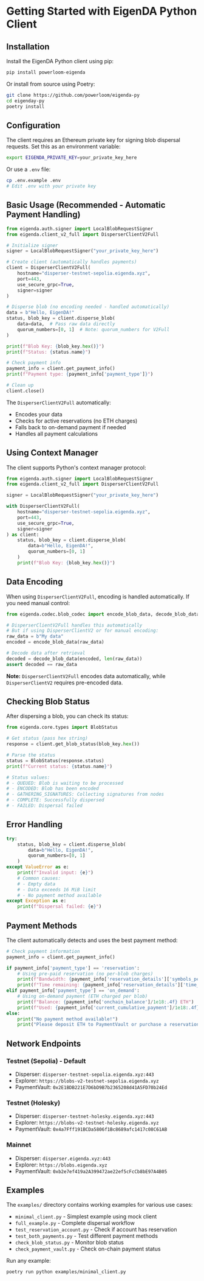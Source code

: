 # Getting Started with EigenDA Python Client

## Installation

Install the EigenDA Python client using pip:

```bash
pip install powerloom-eigenda
```

Or install from source using Poetry:

```bash
git clone https://github.com/powerloom/eigenda-py
cd eigenday-py
poetry install
```

## Configuration

The client requires an Ethereum private key for signing blob dispersal requests. Set this as an environment variable:

```bash
export EIGENDA_PRIVATE_KEY=your_private_key_here
```

Or use a `.env` file:

```bash
cp .env.example .env
# Edit .env with your private key
```

## Basic Usage (Recommended - Automatic Payment Handling)

```python
from eigenda.auth.signer import LocalBlobRequestSigner
from eigenda.client_v2_full import DisperserClientV2Full

# Initialize signer
signer = LocalBlobRequestSigner("your_private_key_here")

# Create client (automatically handles payments)
client = DisperserClientV2Full(
    hostname="disperser-testnet-sepolia.eigenda.xyz",
    port=443,
    use_secure_grpc=True,
    signer=signer
)

# Disperse blob (no encoding needed - handled automatically)
data = b"Hello, EigenDA!"
status, blob_key = client.disperse_blob(
    data=data,  # Pass raw data directly
    quorum_numbers=[0, 1]  # Note: quorum_numbers for V2Full
)

print(f"Blob Key: {blob_key.hex()}")
print(f"Status: {status.name}")

# Check payment info
payment_info = client.get_payment_info()
print(f"Payment type: {payment_info['payment_type']}")

# Clean up
client.close()
```

The `DisperserClientV2Full` automatically:
- Encodes your data
- Checks for active reservations (no ETH charges)
- Falls back to on-demand payment if needed
- Handles all payment calculations

## Using Context Manager

The client supports Python's context manager protocol:

```python
from eigenda.auth.signer import LocalBlobRequestSigner
from eigenda.client_v2_full import DisperserClientV2Full

signer = LocalBlobRequestSigner("your_private_key_here")

with DisperserClientV2Full(
    hostname="disperser-testnet-sepolia.eigenda.xyz",
    port=443,
    use_secure_grpc=True,
    signer=signer
) as client:
    status, blob_key = client.disperse_blob(
        data=b"Hello, EigenDA!",
        quorum_numbers=[0, 1]
    )
    print(f"Blob Key: {blob_key.hex()}")
```

## Data Encoding

When using `DisperserClientV2Full`, encoding is handled automatically. If you need manual control:

```python
from eigenda.codec.blob_codec import encode_blob_data, decode_blob_data

# DisperserClientV2Full handles this automatically
# But if using DisperserClientV2 or for manual encoding:
raw_data = b"My data"
encoded = encode_blob_data(raw_data)

# Decode data after retrieval
decoded = decode_blob_data(encoded, len(raw_data))
assert decoded == raw_data
```

**Note:** `DisperserClientV2Full` encodes data automatically, while `DisperserClientV2` requires pre-encoded data.

## Checking Blob Status

After dispersing a blob, you can check its status:

```python
from eigenda.core.types import BlobStatus

# Get status (pass hex string)
response = client.get_blob_status(blob_key.hex())

# Parse the status
status = BlobStatus(response.status)
print(f"Current status: {status.name}")

# Status values:
# - QUEUED: Blob is waiting to be processed
# - ENCODED: Blob has been encoded
# - GATHERING_SIGNATURES: Collecting signatures from nodes
# - COMPLETE: Successfully dispersed
# - FAILED: Dispersal failed
```

## Error Handling

```python
try:
    status, blob_key = client.disperse_blob(
        data=b"Hello, EigenDA!",
        quorum_numbers=[0, 1]
    )
except ValueError as e:
    print(f"Invalid input: {e}")
    # Common causes:
    # - Empty data
    # - Data exceeds 16 MiB limit
    # - No payment method available
except Exception as e:
    print(f"Dispersal failed: {e}")
```

## Payment Methods

The client automatically detects and uses the best payment method:

```python
# Check payment information
payment_info = client.get_payment_info()

if payment_info['payment_type'] == 'reservation':
    # Using pre-paid reservation (no per-blob charges)
    print(f"Bandwidth: {payment_info['reservation_details']['symbols_per_second']} symbols/sec")
    print(f"Time remaining: {payment_info['reservation_details']['time_remaining']} seconds")
elif payment_info['payment_type'] == 'on_demand':
    # Using on-demand payment (ETH charged per blob)
    print(f"Balance: {payment_info['onchain_balance']/1e18:.4f} ETH")
    print(f"Used: {payment_info['current_cumulative_payment']/1e18:.4f} ETH")
else:
    print("No payment method available!")
    print("Please deposit ETH to PaymentVault or purchase a reservation")
```

## Network Endpoints

### Testnet (Sepolia) - Default
- Disperser: `disperser-testnet-sepolia.eigenda.xyz:443`
- Explorer: `https://blobs-v2-testnet-sepolia.eigenda.xyz`
- PaymentVault: `0x2E1BDB221E7D6bD9B7b2365208d41A5FD70b24Ed`

### Testnet (Holesky)
- Disperser: `disperser-testnet-holesky.eigenda.xyz:443`
- Explorer: `https://blobs-v2-testnet-holesky.eigenda.xyz`
- PaymentVault: `0x4a7Fff191BCDa5806f1Bc8689afc1417c08C61AB`

### Mainnet
- Disperser: `disperser.eigenda.xyz:443`
- Explorer: `https://blobs.eigenda.xyz`
- PaymentVault: `0xb2e7ef419a2A399472ae22ef5cFcCb8bE97A4B05`

## Examples

The `examples/` directory contains working examples for various use cases:

- `minimal_client.py` - Simplest example using mock client
- `full_example.py` - Complete dispersal workflow
- `test_reservation_account.py` - Check if account has reservation
- `test_both_payments.py` - Test different payment methods
- `check_blob_status.py` - Monitor blob status
- `check_payment_vault.py` - Check on-chain payment status

Run any example:
```bash
poetry run python examples/minimal_client.py
```
